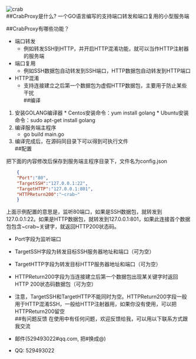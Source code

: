![crab](http://www.crab.pub/crabs.png)  
##CrabProxy是什么?
一个GO语言编写的支持端口转发和端口复用的小型服务端  


##CrabProxy有哪些功能？

* 端口转发
    *  例如转发SSH到HTTP，并开启HTTP混淆功能，就可以当作HTTP注射器的服务端
* 端口复用
    *  例如SSH数据包自动转发到SSH端口，HTTP数据包自动转发到HTTP端口
* HTTP混淆  
    *   支持连接建立之后第一个数据包为虚假HTTP数据包，主要用于防止某些干扰  
##编译

 1.  安装GOLANG编译器
    *   Centos安装命令：yum install golang
    *   Ubuntu安装命令：sudo apt-get install golang  
 2. 编译服务端主程序
    *   go build main.go
 3. 编译完成后，在源码同目录下可以得到可执行文件  
##配置

把下面的内容修改后保存到服务端主程序目录下，文件名为config.json
```json
    {
    "Port":"80",
    "TargetSSH":"127.0.0.1:22",
    "TargetHTTP":"127.0.0.1:801",
    "HTTPReturn200":"~crab~"
    }
```
上面示例配置的意思是，监听80端口，如果是SSH数据包，就转发到127.0.0.1:22。如果是HTTP数据包，就转发到127.0.0.1:801，如果此连接首个数据包包含~crab~关键字，就返回HTTP200状态码。

* Port字段为监听端口
* TargetSSH字段为转发目标SSH服务器地址和端口（可为空）
* TargetHTTP字段为转发目标HTTP服务器地址和端口（可为空）
* HTTPReturn200字段为当连接建立后第一个数据包出现某关键字时返回HTTP 200状态码数据包（可为空）  
* 注意，TargetSSH和TargetHTTP不能同时为空。HTTPReturn200字段一般用于HTTP混淆SSH，一般给HTTP注射器用，如果你没有使用，可以把HTTPReturn200留空  
##有问题反馈
在使用中有任何问题，欢迎反馈给我，可以用以下联系方式跟我交流

* 邮件(529493022#qq.com, 把#换成@)
* QQ: 529493022

